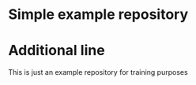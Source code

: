 # Simple example repository
# Additional line
This is just an example repository for training purposes
